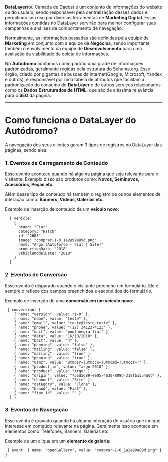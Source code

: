<!-- TITLE: DataLayer -->
<!-- SUBTITLE: O que é e como usar a Camada de Dados presente nas páginas do Autódromo -->

**DataLayer**(ou Camada de Dados) é um conjunto de informações do website ou do usuário, sendo responsável pela centralização desses dados e permitindo seu uso por diversas ferramentas de **Marketing Digital**. Essas informações contidas no DataLayer servirão para melhor configurar suas campanhas e análises de comportamento de navegação.

Normalmente, as informações passadas são definidas pela equipe de **Marketing** em conjunto com a equipe de **Negócios**, sendo importante também o envolvimento da equipe de **Desenvolvimento** para uma avaliação da viabilidade da coleta de informações.

No **Autódromo** adotamos como padrão uma grade de informações padronizadas, geralmente regidas pela estrutura do [Schema.org](https://schema.org). Esse órgão, criado por gigantes de buscas da internet(Google, Microsoft, Yandex e outros), é responsável por uma tabela de atributos que facilitam a padronização do consumo do **DataLayer** e de outros serviços relacionados como os **Dados Estruturados de HTML**, que são de altíssima relevância para o **SEO** da página.

---

# Como funciona o DataLayer do Autódromo?

A navegação dos seus clientes geram 3 tipos de registros no DataLayer das páginas, sendo eles:

### 1. Eventos de Carregamento de Conteúdo

Esse evento acontece quando há algo na página que seja relevante para o visitante. Exemplo disso são produtos como: **Novos, Seminovos, Acessórios, Peças etc.**

Além desse tipo de conteúdo há também o registro de outros elementos de interação como: **Banners, Vídeos, Galerias etc.**

Exemplo de inserção de conteúdo de um **veículo novo**:

```
  { vehicle:
    {
      brand: "Fiat"
      category: "Hatch"
      id: "2603"
      image: "comprar-1-0_1a2e99a89d.png"
      name: "Argo (Autoforce - Fiat | Site)"
      productionDate: "2018"
      vehicleModelDate: "2018"
    }
  }
```

### 2. Eventos de Conversão

Esse evento é disparado quando o visitante preenche um formulário. Ele é sempre o reflexo dos campos preenchidos e escondidos do formulário.

Exemplo de inserção de uma **conversão em um veículo novo**:

```
 { conversion: [
    { name: "version", value: "1-0" },
    { name: "name", value: "teste" },
    { name: "email", value: "teste@teste.teste" },
    { name: "phone", value: "(12) 34123-4123" },
    { name: "unit", value: "pontanegra-fiat" },
    { name: "data", value: "16/10/2018" },
    { name: "bait", value: "4" },
    { name: "phoning", value: "false" },
    { name: "mailing", value: "false" },
    { name: "mailing", value: "true" },
    { name: "phoning", value: "true" },
    { name: "utmz", value: "utmcsr=|utmccn=|utmcmd=|utmcct=|" },
    { name: "product_id", value: "argo-2018" },
    { name: "product", value: "Argo" },
    { name: "origin", value: "756d5689-ee05-4630-809d-318fb1554a0b" },
    { name: "channel", value: "Site" },
    { name: "category", value: "Clone" },
    { name: "brand", value: "Fiat" },
    { name: "fipe_id", value: "" }
  ] }
```

### 3. Eventos de Navegação

Esse evento é gravado quando há alguma interação do usuário que indique interesse em conteúdo relevante na página. Geralmente isso acontece em elementos como: Telefones, Banners, Galerias etc.

Exemplo de um clique em um **elemento de galeria**:

```
 { event: { name: "openGallery", value: "comprar-1-0_1a2e99a89d.png" } }
```
